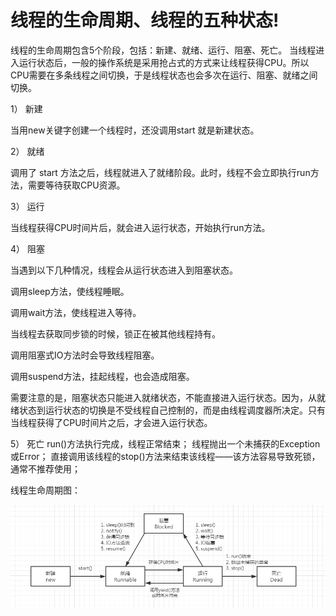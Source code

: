 # 线程的生命周期、线程的五种状态!
线程的生命周期包含5个阶段，包括：新建、就绪、运行、阻塞、死亡。
当线程进入运行状态后，一般的操作系统是采用抢占式的方式来让线程获得CPU。所以CPU需要在多条线程之间切换，于是线程状态也会多次在运行、阻塞、就绪之间切换。

1） 新建

当用new关键字创建一个线程时，还没调用start 就是新建状态。

2） 就绪

调用了 start 方法之后，线程就进入了就绪阶段。此时，线程不会立即执行run方法，需要等待获取CPU资源。

3） 运行

当线程获得CPU时间片后，就会进入运行状态，开始执行run方法。

4） 阻塞

当遇到以下几种情况，线程会从运行状态进入到阻塞状态。

调用sleep方法，使线程睡眠。

调用wait方法，使线程进入等待。

当线程去获取同步锁的时候，锁正在被其他线程持有。

调用阻塞式IO方法时会导致线程阻塞。

调用suspend方法，挂起线程，也会造成阻塞。

需要注意的是，阻塞状态只能进入就绪状态，不能直接进入运行状态。因为，从就绪状态到运行状态的切换是不受线程自己控制的，而是由线程调度器所决定。只有当线程获得了CPU时间片之后，才会进入运行状态。

5） 死亡
run()方法执行完成，线程正常结束；
线程抛出一个未捕获的Exception或Error；
直接调用该线程的stop()方法来结束该线程——该方法容易导致死锁，通常不推荐使用；


线程生命周期图：

![img_3.png](img/img_3.png)
